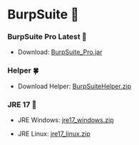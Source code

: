 # BurpSuite 👋

### BurpSuite Pro Latest 🍑
- Download: [BurpSuite_Pro.jar](https://github.com/x-hi/x-hi/releases/download/latest/burpsuite_pro.jar)

### Helper 🍀
- Download Helper: [BurpSuiteHelper.zip](https://github.com/x-hi/x-hi/raw/main/BurpSuiteHelper.zip)

### JRE 17 🌺
- JRE Windows: [jre17_windows.zip](https://github.com/x-hi/x-hi/releases/download/jre/zulu17.40.19-ca-jre17.0.6-win_x64.zip)

- JRE Linux: [jre17_linux.zip](https://github.com/x-hi/x-hi/releases/download/jre/zulu17.40.19-ca-jre17.0.6-linux_x64.zip)
